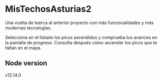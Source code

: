 # MisTechosAsturias2

Una vuelta de tuerca al anterior proyecto con más funcionalidades y más modernas tecnologías.

Selecciona en el listado los picos ascendidos y comprueba tus avances en la pantalla de progreso. Consulta después cómo ascender los picos que te faltan en el mapa.

## Node version
v12.14.0

